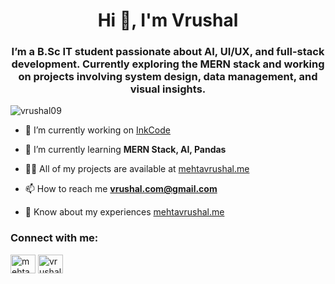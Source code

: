 <h1 align="center">Hi 👋, I'm Vrushal</h1>
<h3 align="center">I’m a B.Sc IT student passionate about AI, UI/UX, and full-stack development. Currently exploring the MERN stack and working on projects involving system design, data management, and visual insights.</h3>

<p align="left"> <img src="https://komarev.com/ghpvc/?username=vrushal09&label=Profile%20views&color=0e75b6&style=flat" alt="vrushal09" /> </p>

- 🔭 I’m currently working on [InkCode](https://github.com/vrushal09/InkCode)

- 🌱 I’m currently learning **MERN Stack, AI, Pandas**

- 👨‍💻 All of my projects are available at [mehtavrushal.me](mehtavrushal.me)

- 📫 How to reach me **vrushal.com@gmail.com**

- 📄 Know about my experiences [mehtavrushal.me](mehtavrushal.me)

<h3 align="left">Connect with me:</h3>
<p align="left">
<a href="https://instagram.com/mehta_vrushal_09" target="blank"><img align="center" src="https://raw.githubusercontent.com/rahuldkjain/github-profile-readme-generator/master/src/images/icons/Social/instagram.svg" alt="mehta_vrushal_09" height="30" width="40" /></a>
<a href="https://www.behance.net/vrushal studios" target="blank"><img align="center" src="https://raw.githubusercontent.com/rahuldkjain/github-profile-readme-generator/master/src/images/icons/Social/behance.svg" alt="vrushal studios" height="30" width="40" /></a>
</p>

